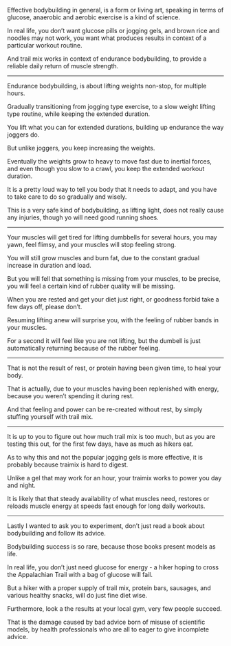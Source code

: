 Effective bodybuilding in general, is a form or living art,
speaking in terms of glucose, anaerobic and aerobic exercise is a kind of science.

In real life, you don’t want glucose pills or jogging gels, and brown rice and noodles may not work,
you want what produces results in context of a particular workout routine.

And trail mix works in context of endurance bodybuilding,
to provide a reliable daily return of muscle strength.

---

Endurance bodybuilding, is about lifting weights non-stop,
for multiple hours.

Gradually transitioning from jogging type exercise,
to a slow weight lifting type routine, while keeping the extended duration.

You lift what you can for extended durations,
building up endurance the way joggers do.

But unlike joggers,
you keep increasing the weights.

Eventually the weights grow to heavy to move fast due to inertial forces,
and even though you slow to a crawl, you keep the extended workout duration.

It is a pretty loud way to tell you body that it needs to adapt,
and you have to take care to do so gradually and wisely.

This is a very safe kind of bodybuilding, as lifting light,
does not really cause any injuries, though yo will need good running shoes.

---

Your muscles will get tired for lifting dumbbells for several hours,
you may yawn, feel flimsy, and your muscles will stop feeling strong.

You will still grow muscles and burn fat,
due to the constant gradual increase in duration and load.

But you will fell that something is missing from your muscles,
to be precise, you will feel a certain kind of rubber quality will be missing.

When you are rested and get your diet just right,
or goodness forbid take a few days off, please don’t.

Resuming lifting anew will surprise you,
with the feeling of rubber bands in your muscles.

For a second it will feel like you are not lifting,
but the dumbell is just automatically returning because of the rubber feeling.

---

That is not the result of rest, or protein having been given time,
to heal your body.

That is actually, due to your muscles having been replenished with energy,
because you weren’t spending it during rest.

And that feeling and power can be re-created without rest,
by simply stuffing yourself with trail mix.

---

It is up to you to figure out how much trail mix is too much,
but as you are testing this out, for the first few days, have as much as hikers eat.

As to why this and not the popular jogging gels is more effective,
it is probably because traimix is hard to digest.

Unlike a gel that may work for an hour,
your traimix works to power you day and night.

It is likely that that steady availability of what muscles need,
restores or reloads muscle energy at speeds fast enough for long daily workouts.

---

Lastly I wanted to ask you to experiment,
don’t just read a book about bodybuilding and follow its advice.

Bodybuilding success is so rare,
because those books present models as life.

In real life, you don’t just need glucose for energy -
a hiker hoping to cross the Appalachian Trail with a bag of glucose will fail.

But a hiker with a proper supply of trail mix, protein bars,
sausages, and various healthy snacks, will do just fine diet wise.

Furthermore, look a the results at your local gym,
very few people succeed.

That is the damage caused by bad advice born of misuse of scientific models,
by health professionals who are all to eager to give incomplete advice.

